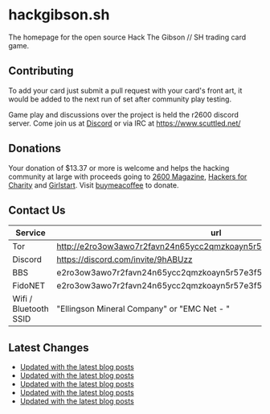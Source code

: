 # hackgibson.sh
The homepage for the open source Hack The Gibson // SH trading card game.


## Contributing

To add your card just submit a pull request with your card's front art, it would be added to the next run of set after community play testing.

Game play and discussions over the project is held the r2600 discord server. Come join us at [Discord](https://discord.com/invite/9hABUzz) or via IRC at https://www.scuttled.net/


## Donations

Your donation of $13.37 or more is welcome and helps the hacking community at large with proceeds going to [2600 Magazine](https://2600.com/), [Hackers for Charity](https://hackersforcharity.org) and [Girlstart](https://girlstart.org).  Visit [buymeacoffee](https://www.buymeacoffee.com/hackgibson.sh) to donate.


## Contact Us

Service | url
-|-
Tor | http://e2ro3ow3awo7r2favn24n65ycc2qmzkoayn5r57e3f56nvjwdcgg32ad.onion
Discord | https://discord.com/invite/9hABUzz
BBS | e2ro3ow3awo7r2favn24n65ycc2qmzkoayn5r57e3f56nvjwdcgg32ad.onion:23
FidoNET | e2ro3ow3awo7r2favn24n65ycc2qmzkoayn5r57e3f56nvjwdcgg32ad.onion:24554
Wifi / Bluetooth SSID | "Ellingson Mineral Company" or "EMC Net - <fidonet address>"

## Latest Changes
<!-- BLOG-POST-LIST:START -->
- [Updated with the latest blog posts](https://github.com/DFW2600/hackgibson.sh/commit/308b891c820682a89ef3ac8f555f8920778f8fda)
- [Updated with the latest blog posts](https://github.com/DFW2600/hackgibson.sh/commit/a36ab78ed9dae94426668fc543c3c0bd7f225a5d)
- [Updated with the latest blog posts](https://github.com/DFW2600/hackgibson.sh/commit/ad83d5987d794a297cb922d7f23c3ae0042c089c)
- [Updated with the latest blog posts](https://github.com/DFW2600/hackgibson.sh/commit/5fcd7c28e1eddd80093f9226aa2a0dcd69c02984)
- [Updated with the latest blog posts](https://github.com/DFW2600/hackgibson.sh/commit/242fd85165a1b1cd3bf87d3644ff82eac441218d)
<!-- BLOG-POST-LIST:END -->
